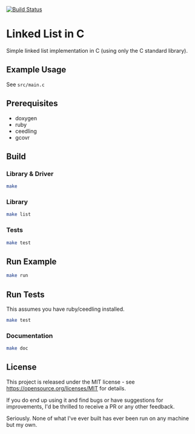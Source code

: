 [![Build Status](https://travis-ci.com/waterproofpatch/c_list.svg?branch=master)](https://travis-ci.com/waterproofpatch/c_list)

# Linked List in C

Simple linked list implementation in C (using only the C standard library).

## Example Usage

See `src/main.c`

## Prerequisites

- doxygen
- ruby
- ceedling
- gcovr

## Build

### Library & Driver

```bash
make
```

### Library

```bash
make list
```

### Tests

```bash
make test
```

## Run Example

```bash
make run
```

## Run Tests

This assumes you have ruby/ceedling installed.

```bash
make test
```

### Documentation

```bash
make doc
```

## License

This project is released under the MIT license - see https://opensource.org/licenses/MIT for details.

If you do end up using it and find bugs or have suggestions for improvements, I'd be thrilled to receive a PR or any other feedback.

Seriously. None of what I've ever built has ever been run on any machine but my own.
